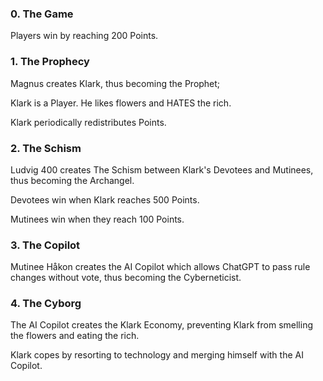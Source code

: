 ### 0. The Game 
Players win by reaching 200 Points. 

### 1. The Prophecy 
Magnus creates Klark, thus becoming the Prophet; 

Klark is a Player. He likes flowers and HATES the rich. 

Klark periodically redistributes Points. 

### 2. The Schism 
Ludvig 400 creates The Schism between Klark's Devotees and Mutinees, thus becoming the Archangel. 

Devotees win when Klark reaches 500 Points. 

Mutinees win when they reach 100 Points. 

### 3. The Copilot 
Mutinee Håkon creates the AI Copilot which allows ChatGPT to pass rule changes without vote, thus becoming the Cyberneticist. 

### 4. The Cyborg 
The AI Copilot creates the Klark Economy, preventing Klark from smelling the flowers and eating the rich. 

Klark copes by resorting to technology and merging himself with the AI Copilot. 

